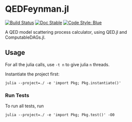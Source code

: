 # QEDFeynman.jl

[![Build Status](https://github.com/ComputableDAGs/QEDFeynman.jl/actions/workflows/unit_tests.yml/badge.svg?branch=main)](https://github.com/ComputableDAGs/QEDFeynman.jl/actions/workflows/unit_tests.yml/)
[![Doc Stable](https://img.shields.io/badge/docs-stable-blue.svg)](https://ComputableDAGs.github.io/QEDFeynman.jl/dev/)
[![Code Style: Blue](https://img.shields.io/badge/code%20style-blue-4495d1.svg)](https://github.com/invenia/BlueStyle)

A QED model scattering process calculator, using QED.jl and ComputableDAGs.jl.

## Usage

For all the julia calls, use `-t n` to give julia `n` threads.

Instantiate the project first:

`julia --project=./ -e 'import Pkg; Pkg.instantiate()'`

### Run Tests

To run all tests, run

`julia --project=./ -e 'import Pkg; Pkg.test()' -O0`

